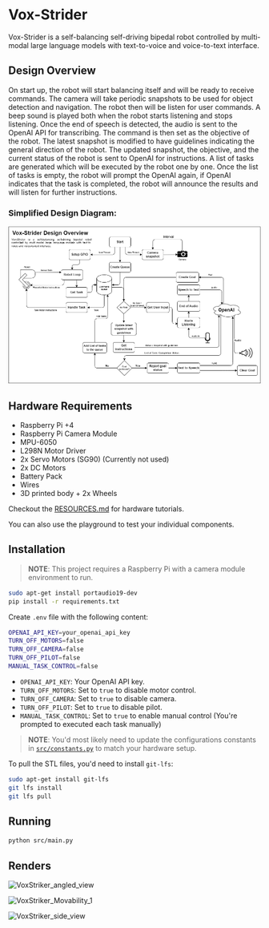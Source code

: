 # Vox-Strider

Vox-Strider is a self-balancing self-driving bipedal robot controlled by multi-modal large language models with text-to-voice and voice-to-text interface.

## Design Overview

On start up, the robot will start balancing itself and will be ready to receive commands. The camera will take periodic snapshots to be used for object detection and navigation. The robot then will be listen for user commands. A beep sound is played both when the robot starts listening and stops listening. Once the end of speech is detected, the audio is sent to the OpenAI API for transcribing. The command is then set as the objective of the robot. The latest snapshot is modified to have guidelines indicating the general direction of the robot. The updated snapshot, the objective, and the current status of the robot is sent to OpenAI for instructions. A list of tasks are generated which will be executed by the robot one by one. Once the list of tasks is empty, the robot will prompt the OpenAI again, if OpenAI indicates that the task is completed, the robot will announce the results and will listen for further instructions.

### Simplified Design Diagram:

![Design Overview](design/diagram.png)

## Hardware Requirements
- Raspberry Pi +4
- Raspberry Pi Camera Module
- MPU-6050
- L298N Motor Driver
- 2x Servo Motors (SG90) (Currently not used)
- 2x DC Motors
- Battery Pack
- Wires
- 3D printed body + 2x Wheels

Checkout the [RESOURCES.md](RESOURCES.md) for hardware tutorials.

You can also use the playground to test your individual components.

## Installation

> **NOTE**: This project requires a Raspberry Pi with a camera module environment to run.

```bash
sudo apt-get install portaudio19-dev
pip install -r requirements.txt
```

Create `.env` file with the following content:

```bash
OPENAI_API_KEY=your_openai_api_key
TURN_OFF_MOTORS=false
TURN_OFF_CAMERA=false
TURN_OFF_PILOT=false
MANUAL_TASK_CONTROL=false
```

- `OPENAI_API_KEY`: Your OpenAI API key.
- `TURN_OFF_MOTORS`: Set to `true` to disable motor control.
- `TURN_OFF_CAMERA`: Set to `true` to disable camera.
- `TURN_OFF_PILOT`: Set to `true` to disable pilot.
- `MANUAL_TASK_CONTROL`: Set to `true` to enable manual control (You're prompted to executed each task manually)

> **NOTE**: You'd most likely need to update the configurations constants in [`src/constants.py`](src/constants.py) to match your hardware setup.

To pull the STL files, you'd need to install `git-lfs`:

```bash
sudo apt-get install git-lfs
git lfs install
git lfs pull
```

## Running

```bash
python src/main.py
```

## Renders

![VoxStriker_angled_view](STL-Files/renders/VoxStriker_angled_view.png)

![VoxStriker_Movability_1](STL-Files/renders/VoxStriker_Movability_1.png)

![VoxStriker_side_view](STL-Files/renders/VoxStriker_side_view.png)
